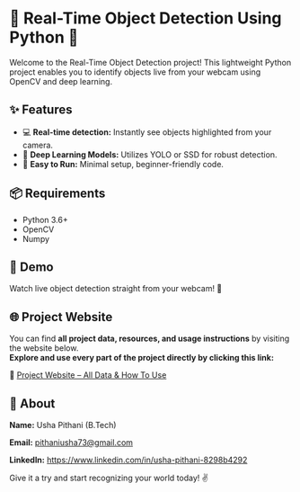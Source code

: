 # 🚀 Real-Time Object Detection Using Python 🐍

Welcome to the Real-Time Object Detection project! This lightweight Python project enables you to identify objects live from your webcam using OpenCV and deep learning.

## ✨ Features
- 💻 **Real-time detection:** Instantly see objects highlighted from your camera.
- 🧠 **Deep Learning Models:** Utilizes YOLO or SSD for robust detection.
- 🔧 **Easy to Run:** Minimal setup, beginner-friendly code.

## 📦 Requirements
- Python 3.6+
- OpenCV
- Numpy

## 👀 Demo
Watch live object detection straight from your webcam! 🎥

## 🌐 Project Website

You can find **all project data, resources, and usage instructions** by visiting the website below.  
**Explore and use every part of the project directly by clicking this link:**

🔗 [Project Website – All Data & How To Use](https://ushapithani.github.io/Real_Time_Object_Detection_Project/)

## 👤 About

**Name:**  Usha Pithani (B.Tech)

**Email:** pithaniusha73@gmail.com

**LinkedIn:** https://www.linkedin.com/in/usha-pithani-8298b4292 

Give it a try and start recognizing your world today! ✌️

